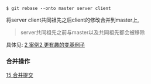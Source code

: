 ```console
$ git rebase --onto master server client
```
将server client共同祖先之后client的修改合并到master上,
>server共同祖先之前与master以及共同祖先都会被移除

具体见:
[2 案例2 更有趣的变基例子](案例/2%20案例2%20更有趣的变基例子.md)

### 合并操作
[15 合并提交](../../99.0%20Chatgpt/15%20合并提交.md)